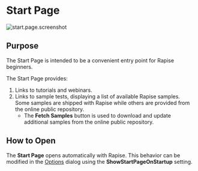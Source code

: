 # Start Page

![start.page.screenshot](./img/start_page1.png)

## Purpose

The Start Page is intended to be a convenient entry point for Rapise beginners.

The Start Page provides:

1.  Links to tutorials and webinars.
2.  Links to sample tests, displaying a list of available Rapise samples. Some samples are shipped with Rapise while others are provided from the online public repository.
    *   The **Fetch Samples** button is used to download and update additional samples from the online public repository.

## How to Open

The **Start Page** opens automatically with Rapise. This behavior can be modified in the [Options](options_dialog.md) dialog using the **ShowStartPageOnStartup** setting.
